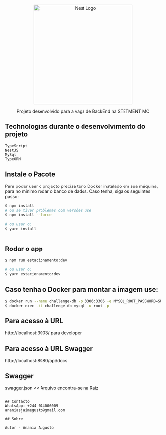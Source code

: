 <p align="center">
  <a href="http://nestjs.com/" target="blank"><img src="https://nestjs.com/img/logo_text.svg" width="320" alt="Nest Logo" /></a>
</p>

[travis-image]: https://api.travis-ci.org/nestjs/nest.svg?branch=master
[travis-url]: https://travis-ci.org/nestjs/nest
[linux-image]: https://img.shields.io/travis/nestjs/nest/master.svg?label=linux
[linux-url]: https://travis-ci.org/nestjs/nest
  
<p align="center">Projeto desenvolvido para a vaga de BackEnd na STETMENT MC</p>
<p align="center">

## Technologias durante o desenvolvimento do projeto

    TypeScript
    NestJS
    MySql
    TypeORM

## Instale o Pacote

Para poder usar o projecto precisa ter o Docker instalado em sua máquina, para no minimo rodar o banco de dados. Caso tenha, siga os seguintes passo:

```bash
$ npm install
# ou se tiver problemas com versões use
$ npm install --force
 
# ou usar o:
$ yarn install
  
```
  
## Rodar o app
```bash
$ npm run estacionamento:dev
  
# ou usar o:
$ yarn estacionamento:dev
```
  
## Caso tenha o Docker para montar a imagem use:
```bash
$ docker run --name challenge-db -p 3306:3306 -e MYSQL_ROOT_PASSWORD=SUA_PASS -d mysql
$ docker exec -it challenge-db mysql -u root -p
```

## Para acesso à URL
http://localhost:3003/ para developer

## Para acesso à URL Swagger
http://localhost:8080/api/docs
  
## Swagger
swagger.json << Arquivo encontra-se na Raiz
  
```

## Contacto
WhatsApp: +244 044006009
ananiasjaimegusto@gmail.com

## Sobre

Autor - Anania Augusto